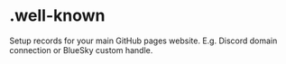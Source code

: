 # .well-known
Setup records for your main GitHub pages website. E.g. Discord domain connection or BlueSky custom handle.
